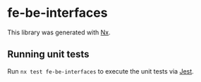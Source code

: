 # fe-be-interfaces

This library was generated with [Nx](https://nx.dev).

## Running unit tests

Run `nx test fe-be-interfaces` to execute the unit tests via [Jest](https://jestjs.io).
